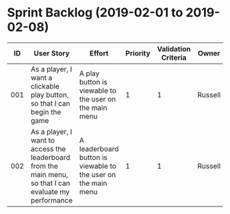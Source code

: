 # Sprint Backlog (2019-02-01 to 2019-02-08)

| ID | User Story | Effort | Priority | Validation Criteria | Owner |
|----|------------|--------|----------|---------------------|--------|
| 001      | As a player, I want a clickable play button, so that I can begin the game                                   | A play button is viewable to the user on the main menu                                  | 1          | 1            | Russell    |
| 002       | As a player, I want to access the leaderboard from the main menu, so that I can evaluate my performance     | A leaderboard button is viewable to the user on the main menu                           | 1          | 1             | Russell    |

